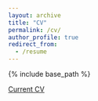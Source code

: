 ```yaml
---
layout: archive
title: "CV"
permalink: /cv/
author_profile: true
redirect_from:
  - /resume
---
```



{% include base_path %}



[Current CV](https://drive.google.com/file/d/1Uodx271whMfeZ5kA-qZoWId6tp-quk7U/view?usp=sharing)
